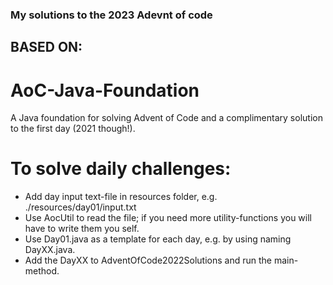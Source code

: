 ### My solutions to the 2023 Adevnt of code
## BASED ON:
# AoC-Java-Foundation
A Java foundation for solving Advent of Code and a complimentary solution to the first day (2021 though!).

# To solve daily challenges:
- Add day input text-file in resources folder, e.g. ./resources/day01/input.txt
- Use AocUtil to read the file; if you need more utility-functions you will have to write them you self.
- Use Day01.java as a template for each day, e.g. by using naming DayXX.java.
- Add the DayXX to AdventOfCode2022Solutions and run the main-method.
 



